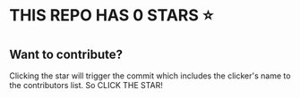 # THIS REPO HAS 0 STARS ⭐️

## Want to contribute?

Clicking the star will trigger the commit which includes the clicker's name to the contributors list. So CLICK THE STAR!